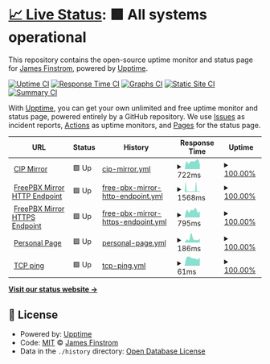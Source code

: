 # [📈 Live Status](https://apistatus.site): <!--live status--> **🟩 All systems operational**

This repository contains the open-source uptime monitor and status page for [James Finstrom](http://g3p0.xyz), powered by [Upptime](https://github.com/upptime/upptime).

[![Uptime CI](https://github.com/jfinstrom/apistatus/workflows/Uptime%20CI/badge.svg)](https://github.com/upptime/upptime/actions?query=workflow%3A%22Uptime+CI%22)
[![Response Time CI](https://github.com/jfinstrom/apistatus/workflows/Response%20Time%20CI/badge.svg)](https://github.com/upptime/upptime/actions?query=workflow%3A%22Response+Time+CI%22)
[![Graphs CI](https://github.com/jfinstrom/apistatus/workflows/Graphs%20CI/badge.svg)](https://github.com/upptime/upptime/actions?query=workflow%3A%22Graphs+CI%22)
[![Static Site CI](https://github.com/jfinstrom/apistatus/workflows/Static%20Site%20CI/badge.svg)](https://github.com/upptime/upptime/actions?query=workflow%3A%22Static+Site+CI%22)
[![Summary CI](https://github.com/jfinstrom/apistatus/workflows/Summary%20CI/badge.svg)](https://github.com/upptime/upptime/actions?query=workflow%3A%22Summary+CI%22)

With [Upptime](https://upptime.js.org), you can get your own unlimited and free uptime monitor and status page, powered entirely by a GitHub repository. We use [Issues](https://github.com/jfinstrom/apistatus/issues) as incident reports, [Actions](https://github.com/jfinstrom/apistatus/actions) as uptime monitors, and [Pages](https://apistatus.site) for the status page.

<!--start: status pages-->
<!-- This summary is generated by Upptime (https://github.com/upptime/upptime) -->
<!-- Do not edit this manually, your changes will be overwritten -->
<!-- prettier-ignore -->
| URL | Status | History | Response Time | Uptime |
| --- | ------ | ------- | ------------- | ------ |
| <img alt="" src="https://favicons.githubusercontent.com/mirror.clearlyip.com" height="13"> [CIP Mirror](https://mirror.clearlyip.com/all-15.0.xml) | 🟩 Up | [cip-mirror.yml](https://github.com/jfinstrom/apistatus/commits/HEAD/history/cip-mirror.yml) | <details><summary><img alt="Response time graph" src="./graphs/cip-mirror/response-time-week.png" height="20"> 722ms</summary><br><a href="https://apistatus.site/history/cip-mirror"><img alt="Response time 1378" src="https://img.shields.io/endpoint?url=https%3A%2F%2Fraw.githubusercontent.com%2Fjfinstrom%2Fapistatus%2FHEAD%2Fapi%2Fcip-mirror%2Fresponse-time.json"></a><br><a href="https://apistatus.site/history/cip-mirror"><img alt="24-hour response time 708" src="https://img.shields.io/endpoint?url=https%3A%2F%2Fraw.githubusercontent.com%2Fjfinstrom%2Fapistatus%2FHEAD%2Fapi%2Fcip-mirror%2Fresponse-time-day.json"></a><br><a href="https://apistatus.site/history/cip-mirror"><img alt="7-day response time 722" src="https://img.shields.io/endpoint?url=https%3A%2F%2Fraw.githubusercontent.com%2Fjfinstrom%2Fapistatus%2FHEAD%2Fapi%2Fcip-mirror%2Fresponse-time-week.json"></a><br><a href="https://apistatus.site/history/cip-mirror"><img alt="30-day response time 1365" src="https://img.shields.io/endpoint?url=https%3A%2F%2Fraw.githubusercontent.com%2Fjfinstrom%2Fapistatus%2FHEAD%2Fapi%2Fcip-mirror%2Fresponse-time-month.json"></a><br><a href="https://apistatus.site/history/cip-mirror"><img alt="1-year response time 1378" src="https://img.shields.io/endpoint?url=https%3A%2F%2Fraw.githubusercontent.com%2Fjfinstrom%2Fapistatus%2FHEAD%2Fapi%2Fcip-mirror%2Fresponse-time-year.json"></a></details> | <details><summary><a href="https://apistatus.site/history/cip-mirror">100.00%</a></summary><a href="https://apistatus.site/history/cip-mirror"><img alt="All-time uptime 100.00%" src="https://img.shields.io/endpoint?url=https%3A%2F%2Fraw.githubusercontent.com%2Fjfinstrom%2Fapistatus%2FHEAD%2Fapi%2Fcip-mirror%2Fuptime.json"></a><br><a href="https://apistatus.site/history/cip-mirror"><img alt="24-hour uptime 100.00%" src="https://img.shields.io/endpoint?url=https%3A%2F%2Fraw.githubusercontent.com%2Fjfinstrom%2Fapistatus%2FHEAD%2Fapi%2Fcip-mirror%2Fuptime-day.json"></a><br><a href="https://apistatus.site/history/cip-mirror"><img alt="7-day uptime 100.00%" src="https://img.shields.io/endpoint?url=https%3A%2F%2Fraw.githubusercontent.com%2Fjfinstrom%2Fapistatus%2FHEAD%2Fapi%2Fcip-mirror%2Fuptime-week.json"></a><br><a href="https://apistatus.site/history/cip-mirror"><img alt="30-day uptime 100.00%" src="https://img.shields.io/endpoint?url=https%3A%2F%2Fraw.githubusercontent.com%2Fjfinstrom%2Fapistatus%2FHEAD%2Fapi%2Fcip-mirror%2Fuptime-month.json"></a><br><a href="https://apistatus.site/history/cip-mirror"><img alt="1-year uptime 100.00%" src="https://img.shields.io/endpoint?url=https%3A%2F%2Fraw.githubusercontent.com%2Fjfinstrom%2Fapistatus%2FHEAD%2Fapi%2Fcip-mirror%2Fuptime-year.json"></a></details>
| <img alt="" src="https://favicons.githubusercontent.com/mirror.freepbx.org" height="13"> [FreePBX Mirror HTTP Endpoint](http://mirror.freepbx.org/all-15.0.xml) | 🟩 Up | [free-pbx-mirror-http-endpoint.yml](https://github.com/jfinstrom/apistatus/commits/HEAD/history/free-pbx-mirror-http-endpoint.yml) | <details><summary><img alt="Response time graph" src="./graphs/free-pbx-mirror-http-endpoint/response-time-week.png" height="20"> 1568ms</summary><br><a href="https://apistatus.site/history/free-pbx-mirror-http-endpoint"><img alt="Response time 1474" src="https://img.shields.io/endpoint?url=https%3A%2F%2Fraw.githubusercontent.com%2Fjfinstrom%2Fapistatus%2FHEAD%2Fapi%2Ffree-pbx-mirror-http-endpoint%2Fresponse-time.json"></a><br><a href="https://apistatus.site/history/free-pbx-mirror-http-endpoint"><img alt="24-hour response time 405" src="https://img.shields.io/endpoint?url=https%3A%2F%2Fraw.githubusercontent.com%2Fjfinstrom%2Fapistatus%2FHEAD%2Fapi%2Ffree-pbx-mirror-http-endpoint%2Fresponse-time-day.json"></a><br><a href="https://apistatus.site/history/free-pbx-mirror-http-endpoint"><img alt="7-day response time 1568" src="https://img.shields.io/endpoint?url=https%3A%2F%2Fraw.githubusercontent.com%2Fjfinstrom%2Fapistatus%2FHEAD%2Fapi%2Ffree-pbx-mirror-http-endpoint%2Fresponse-time-week.json"></a><br><a href="https://apistatus.site/history/free-pbx-mirror-http-endpoint"><img alt="30-day response time 1494" src="https://img.shields.io/endpoint?url=https%3A%2F%2Fraw.githubusercontent.com%2Fjfinstrom%2Fapistatus%2FHEAD%2Fapi%2Ffree-pbx-mirror-http-endpoint%2Fresponse-time-month.json"></a><br><a href="https://apistatus.site/history/free-pbx-mirror-http-endpoint"><img alt="1-year response time 1474" src="https://img.shields.io/endpoint?url=https%3A%2F%2Fraw.githubusercontent.com%2Fjfinstrom%2Fapistatus%2FHEAD%2Fapi%2Ffree-pbx-mirror-http-endpoint%2Fresponse-time-year.json"></a></details> | <details><summary><a href="https://apistatus.site/history/free-pbx-mirror-http-endpoint">100.00%</a></summary><a href="https://apistatus.site/history/free-pbx-mirror-http-endpoint"><img alt="All-time uptime 100.00%" src="https://img.shields.io/endpoint?url=https%3A%2F%2Fraw.githubusercontent.com%2Fjfinstrom%2Fapistatus%2FHEAD%2Fapi%2Ffree-pbx-mirror-http-endpoint%2Fuptime.json"></a><br><a href="https://apistatus.site/history/free-pbx-mirror-http-endpoint"><img alt="24-hour uptime 100.00%" src="https://img.shields.io/endpoint?url=https%3A%2F%2Fraw.githubusercontent.com%2Fjfinstrom%2Fapistatus%2FHEAD%2Fapi%2Ffree-pbx-mirror-http-endpoint%2Fuptime-day.json"></a><br><a href="https://apistatus.site/history/free-pbx-mirror-http-endpoint"><img alt="7-day uptime 100.00%" src="https://img.shields.io/endpoint?url=https%3A%2F%2Fraw.githubusercontent.com%2Fjfinstrom%2Fapistatus%2FHEAD%2Fapi%2Ffree-pbx-mirror-http-endpoint%2Fuptime-week.json"></a><br><a href="https://apistatus.site/history/free-pbx-mirror-http-endpoint"><img alt="30-day uptime 100.00%" src="https://img.shields.io/endpoint?url=https%3A%2F%2Fraw.githubusercontent.com%2Fjfinstrom%2Fapistatus%2FHEAD%2Fapi%2Ffree-pbx-mirror-http-endpoint%2Fuptime-month.json"></a><br><a href="https://apistatus.site/history/free-pbx-mirror-http-endpoint"><img alt="1-year uptime 100.00%" src="https://img.shields.io/endpoint?url=https%3A%2F%2Fraw.githubusercontent.com%2Fjfinstrom%2Fapistatus%2FHEAD%2Fapi%2Ffree-pbx-mirror-http-endpoint%2Fuptime-year.json"></a></details>
| <img alt="" src="https://favicons.githubusercontent.com/mirror.freepbx.org" height="13"> [FreePBX Mirror HTTPS Endpoint](https://mirror.freepbx.org/all-15.0.xml) | 🟩 Up | [free-pbx-mirror-https-endpoint.yml](https://github.com/jfinstrom/apistatus/commits/HEAD/history/free-pbx-mirror-https-endpoint.yml) | <details><summary><img alt="Response time graph" src="./graphs/free-pbx-mirror-https-endpoint/response-time-week.png" height="20"> 795ms</summary><br><a href="https://apistatus.site/history/free-pbx-mirror-https-endpoint"><img alt="Response time 1063" src="https://img.shields.io/endpoint?url=https%3A%2F%2Fraw.githubusercontent.com%2Fjfinstrom%2Fapistatus%2FHEAD%2Fapi%2Ffree-pbx-mirror-https-endpoint%2Fresponse-time.json"></a><br><a href="https://apistatus.site/history/free-pbx-mirror-https-endpoint"><img alt="24-hour response time 691" src="https://img.shields.io/endpoint?url=https%3A%2F%2Fraw.githubusercontent.com%2Fjfinstrom%2Fapistatus%2FHEAD%2Fapi%2Ffree-pbx-mirror-https-endpoint%2Fresponse-time-day.json"></a><br><a href="https://apistatus.site/history/free-pbx-mirror-https-endpoint"><img alt="7-day response time 795" src="https://img.shields.io/endpoint?url=https%3A%2F%2Fraw.githubusercontent.com%2Fjfinstrom%2Fapistatus%2FHEAD%2Fapi%2Ffree-pbx-mirror-https-endpoint%2Fresponse-time-week.json"></a><br><a href="https://apistatus.site/history/free-pbx-mirror-https-endpoint"><img alt="30-day response time 1249" src="https://img.shields.io/endpoint?url=https%3A%2F%2Fraw.githubusercontent.com%2Fjfinstrom%2Fapistatus%2FHEAD%2Fapi%2Ffree-pbx-mirror-https-endpoint%2Fresponse-time-month.json"></a><br><a href="https://apistatus.site/history/free-pbx-mirror-https-endpoint"><img alt="1-year response time 1063" src="https://img.shields.io/endpoint?url=https%3A%2F%2Fraw.githubusercontent.com%2Fjfinstrom%2Fapistatus%2FHEAD%2Fapi%2Ffree-pbx-mirror-https-endpoint%2Fresponse-time-year.json"></a></details> | <details><summary><a href="https://apistatus.site/history/free-pbx-mirror-https-endpoint">100.00%</a></summary><a href="https://apistatus.site/history/free-pbx-mirror-https-endpoint"><img alt="All-time uptime 100.00%" src="https://img.shields.io/endpoint?url=https%3A%2F%2Fraw.githubusercontent.com%2Fjfinstrom%2Fapistatus%2FHEAD%2Fapi%2Ffree-pbx-mirror-https-endpoint%2Fuptime.json"></a><br><a href="https://apistatus.site/history/free-pbx-mirror-https-endpoint"><img alt="24-hour uptime 100.00%" src="https://img.shields.io/endpoint?url=https%3A%2F%2Fraw.githubusercontent.com%2Fjfinstrom%2Fapistatus%2FHEAD%2Fapi%2Ffree-pbx-mirror-https-endpoint%2Fuptime-day.json"></a><br><a href="https://apistatus.site/history/free-pbx-mirror-https-endpoint"><img alt="7-day uptime 100.00%" src="https://img.shields.io/endpoint?url=https%3A%2F%2Fraw.githubusercontent.com%2Fjfinstrom%2Fapistatus%2FHEAD%2Fapi%2Ffree-pbx-mirror-https-endpoint%2Fuptime-week.json"></a><br><a href="https://apistatus.site/history/free-pbx-mirror-https-endpoint"><img alt="30-day uptime 100.00%" src="https://img.shields.io/endpoint?url=https%3A%2F%2Fraw.githubusercontent.com%2Fjfinstrom%2Fapistatus%2FHEAD%2Fapi%2Ffree-pbx-mirror-https-endpoint%2Fuptime-month.json"></a><br><a href="https://apistatus.site/history/free-pbx-mirror-https-endpoint"><img alt="1-year uptime 100.00%" src="https://img.shields.io/endpoint?url=https%3A%2F%2Fraw.githubusercontent.com%2Fjfinstrom%2Fapistatus%2FHEAD%2Fapi%2Ffree-pbx-mirror-https-endpoint%2Fuptime-year.json"></a></details>
| <img alt="" src="https://favicons.githubusercontent.com/g3p0.xyz" height="13"> [Personal Page](https://g3p0.xyz) | 🟩 Up | [personal-page.yml](https://github.com/jfinstrom/apistatus/commits/HEAD/history/personal-page.yml) | <details><summary><img alt="Response time graph" src="./graphs/personal-page/response-time-week.png" height="20"> 186ms</summary><br><a href="https://apistatus.site/history/personal-page"><img alt="Response time 155" src="https://img.shields.io/endpoint?url=https%3A%2F%2Fraw.githubusercontent.com%2Fjfinstrom%2Fapistatus%2FHEAD%2Fapi%2Fpersonal-page%2Fresponse-time.json"></a><br><a href="https://apistatus.site/history/personal-page"><img alt="24-hour response time 185" src="https://img.shields.io/endpoint?url=https%3A%2F%2Fraw.githubusercontent.com%2Fjfinstrom%2Fapistatus%2FHEAD%2Fapi%2Fpersonal-page%2Fresponse-time-day.json"></a><br><a href="https://apistatus.site/history/personal-page"><img alt="7-day response time 186" src="https://img.shields.io/endpoint?url=https%3A%2F%2Fraw.githubusercontent.com%2Fjfinstrom%2Fapistatus%2FHEAD%2Fapi%2Fpersonal-page%2Fresponse-time-week.json"></a><br><a href="https://apistatus.site/history/personal-page"><img alt="30-day response time 143" src="https://img.shields.io/endpoint?url=https%3A%2F%2Fraw.githubusercontent.com%2Fjfinstrom%2Fapistatus%2FHEAD%2Fapi%2Fpersonal-page%2Fresponse-time-month.json"></a><br><a href="https://apistatus.site/history/personal-page"><img alt="1-year response time 155" src="https://img.shields.io/endpoint?url=https%3A%2F%2Fraw.githubusercontent.com%2Fjfinstrom%2Fapistatus%2FHEAD%2Fapi%2Fpersonal-page%2Fresponse-time-year.json"></a></details> | <details><summary><a href="https://apistatus.site/history/personal-page">100.00%</a></summary><a href="https://apistatus.site/history/personal-page"><img alt="All-time uptime 100.00%" src="https://img.shields.io/endpoint?url=https%3A%2F%2Fraw.githubusercontent.com%2Fjfinstrom%2Fapistatus%2FHEAD%2Fapi%2Fpersonal-page%2Fuptime.json"></a><br><a href="https://apistatus.site/history/personal-page"><img alt="24-hour uptime 100.00%" src="https://img.shields.io/endpoint?url=https%3A%2F%2Fraw.githubusercontent.com%2Fjfinstrom%2Fapistatus%2FHEAD%2Fapi%2Fpersonal-page%2Fuptime-day.json"></a><br><a href="https://apistatus.site/history/personal-page"><img alt="7-day uptime 100.00%" src="https://img.shields.io/endpoint?url=https%3A%2F%2Fraw.githubusercontent.com%2Fjfinstrom%2Fapistatus%2FHEAD%2Fapi%2Fpersonal-page%2Fuptime-week.json"></a><br><a href="https://apistatus.site/history/personal-page"><img alt="30-day uptime 100.00%" src="https://img.shields.io/endpoint?url=https%3A%2F%2Fraw.githubusercontent.com%2Fjfinstrom%2Fapistatus%2FHEAD%2Fapi%2Fpersonal-page%2Fuptime-month.json"></a><br><a href="https://apistatus.site/history/personal-page"><img alt="1-year uptime 100.00%" src="https://img.shields.io/endpoint?url=https%3A%2F%2Fraw.githubusercontent.com%2Fjfinstrom%2Fapistatus%2FHEAD%2Fapi%2Fpersonal-page%2Fuptime-year.json"></a></details>
| <img alt="" src="https://favicons.githubusercontent.com/null" height="13"> [TCP ping](1.1.1.1) | 🟩 Up | [tcp-ping.yml](https://github.com/jfinstrom/apistatus/commits/HEAD/history/tcp-ping.yml) | <details><summary><img alt="Response time graph" src="./graphs/tcp-ping/response-time-week.png" height="20"> 61ms</summary><br><a href="https://apistatus.site/history/tcp-ping"><img alt="Response time 71" src="https://img.shields.io/endpoint?url=https%3A%2F%2Fraw.githubusercontent.com%2Fjfinstrom%2Fapistatus%2FHEAD%2Fapi%2Ftcp-ping%2Fresponse-time.json"></a><br><a href="https://apistatus.site/history/tcp-ping"><img alt="24-hour response time 63" src="https://img.shields.io/endpoint?url=https%3A%2F%2Fraw.githubusercontent.com%2Fjfinstrom%2Fapistatus%2FHEAD%2Fapi%2Ftcp-ping%2Fresponse-time-day.json"></a><br><a href="https://apistatus.site/history/tcp-ping"><img alt="7-day response time 61" src="https://img.shields.io/endpoint?url=https%3A%2F%2Fraw.githubusercontent.com%2Fjfinstrom%2Fapistatus%2FHEAD%2Fapi%2Ftcp-ping%2Fresponse-time-week.json"></a><br><a href="https://apistatus.site/history/tcp-ping"><img alt="30-day response time 55" src="https://img.shields.io/endpoint?url=https%3A%2F%2Fraw.githubusercontent.com%2Fjfinstrom%2Fapistatus%2FHEAD%2Fapi%2Ftcp-ping%2Fresponse-time-month.json"></a><br><a href="https://apistatus.site/history/tcp-ping"><img alt="1-year response time 71" src="https://img.shields.io/endpoint?url=https%3A%2F%2Fraw.githubusercontent.com%2Fjfinstrom%2Fapistatus%2FHEAD%2Fapi%2Ftcp-ping%2Fresponse-time-year.json"></a></details> | <details><summary><a href="https://apistatus.site/history/tcp-ping">100.00%</a></summary><a href="https://apistatus.site/history/tcp-ping"><img alt="All-time uptime 100.00%" src="https://img.shields.io/endpoint?url=https%3A%2F%2Fraw.githubusercontent.com%2Fjfinstrom%2Fapistatus%2FHEAD%2Fapi%2Ftcp-ping%2Fuptime.json"></a><br><a href="https://apistatus.site/history/tcp-ping"><img alt="24-hour uptime 100.00%" src="https://img.shields.io/endpoint?url=https%3A%2F%2Fraw.githubusercontent.com%2Fjfinstrom%2Fapistatus%2FHEAD%2Fapi%2Ftcp-ping%2Fuptime-day.json"></a><br><a href="https://apistatus.site/history/tcp-ping"><img alt="7-day uptime 100.00%" src="https://img.shields.io/endpoint?url=https%3A%2F%2Fraw.githubusercontent.com%2Fjfinstrom%2Fapistatus%2FHEAD%2Fapi%2Ftcp-ping%2Fuptime-week.json"></a><br><a href="https://apistatus.site/history/tcp-ping"><img alt="30-day uptime 100.00%" src="https://img.shields.io/endpoint?url=https%3A%2F%2Fraw.githubusercontent.com%2Fjfinstrom%2Fapistatus%2FHEAD%2Fapi%2Ftcp-ping%2Fuptime-month.json"></a><br><a href="https://apistatus.site/history/tcp-ping"><img alt="1-year uptime 100.00%" src="https://img.shields.io/endpoint?url=https%3A%2F%2Fraw.githubusercontent.com%2Fjfinstrom%2Fapistatus%2FHEAD%2Fapi%2Ftcp-ping%2Fuptime-year.json"></a></details>

<!--end: status pages-->

[**Visit our status website →**](https://apistatus.site)

## 📄 License

- Powered by: [Upptime](https://github.com/upptime/upptime)
- Code: [MIT](./LICENSE) © [James Finstrom](http://g3p0.xyz)
- Data in the `./history` directory: [Open Database License](https://opendatacommons.org/licenses/odbl/1-0/)
